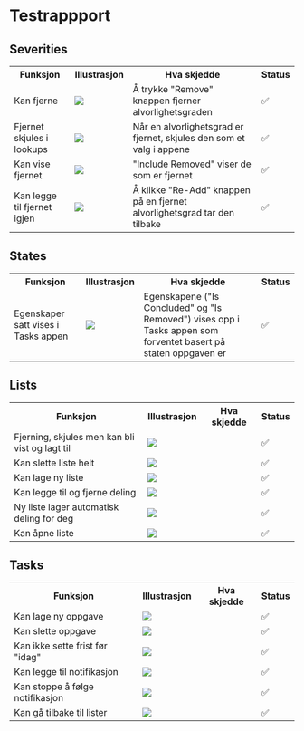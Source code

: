 # Testrappport
## Severities
<table>
  <th>Funksjon</th>
  <th>Illustrasjon</th>
  <th>Hva skjedde</th>
  <th>Status</th>
  <tr>
    <td>Kan fjerne</td>
    <td><img src="https://github.com/user-attachments/assets/e340115a-397a-4c06-ac72-a5ea2e85536c"/></td>
    <td>Å trykke "Remove" knappen fjerner alvorlighetsgraden</td>
    <td>✅</td>
  </tr>
  <tr>
    <td>Fjernet skjules i lookups</td>
    <td><img src="https://github.com/user-attachments/assets/d701d73c-50d9-481e-9c11-d9853ba8fac1"/></td>
    <td>Når en alvorlighetsgrad er fjernet, skjules den som et valg i appene</td>
    <td>✅</td>
  </tr>
  <tr>
    <td>Kan vise fjernet</td>
    <td><img src="https://github.com/user-attachments/assets/61dc8e66-d58d-4a83-aa28-1c75d6fe8997"/></td>
    <td>"Include Removed" viser de som er fjernet</td>
    <td>✅</td>
  </tr>
  <tr>
    <td>Kan legge til fjernet igjen</td>
    <td><img src="https://github.com/user-attachments/assets/42d4a20d-bb87-4952-84b5-795d5a7e7948"/></td>
    <td>Å klikke "Re-Add" knappen på en fjernet alvorlighetsgrad tar den tilbake</td>
    <td>✅</td>
  </tr>
</table>

## States
<table>
  <th>Funksjon</th>
  <th>Illustrasjon</th>
  <th>Hva skjedde</th>
  <th>Status</th>
  <tr>
    <td>Egenskaper satt vises i Tasks appen</td>
    <td><img src="https://github.com/user-attachments/assets/1011efa3-81de-4ac0-8151-83828e93d12a"/></td>
    <td>Egenskapene ("Is Concluded" og "Is Removed") vises opp i Tasks appen som forventet basert på staten oppgaven er</td>
    <td>✅</td>
  </tr>
</table>

## Lists
<table>
  <th>Funksjon</th>
  <th>Illustrasjon</th>
  <th>Hva skjedde</th>
  <th>Status</th>
  <tr>
    <td>Fjerning, skjules men kan bli vist og lagt til</td>
    <td><img src="https://github.com/user-attachments/assets/14ad6b24-6301-4849-a666-70e686e8a3d8"/></td>
    <td></td>
    <td>✅</td>
  </tr>
  <tr>
    <td>Kan slette liste helt</td>
    <td><img src="https://github.com/user-attachments/assets/5cc2888b-1eff-423f-9f71-41d5fdfa8d18"/></td>
    <td></td>
    <td>✅</td>
  </tr>
  <tr>
    <td>Kan lage ny liste</td>
    <td><img src="https://github.com/user-attachments/assets/f065fa44-2498-4ac3-9a09-baef36bf6c91"/></td>
    <td></td>
    <td>✅</td>
  </tr>
  <tr>
    <td>Kan legge til og fjerne deling</td>
    <td><img src="https://github.com/user-attachments/assets/9d6d3d49-a0b4-4630-92de-afada741afd0"/></td>
    <td></td>
    <td>✅</td>
  </tr>
  <tr>
    <td>Ny liste lager automatisk deling for deg</td>
    <td><img src="https://github.com/user-attachments/assets/9c25e855-2368-4f71-89b4-f13bef810b77"/></td>
    <td></td>
    <td>✅</td>
  </tr>
  <tr>
    <td>Kan åpne liste</td>
    <td><img src="https://github.com/user-attachments/assets/2b5faba7-7b6f-46ea-bb7f-6efe0590f2da"/></td>
    <td></td>
    <td>✅</td>
  </tr>
</table>

## Tasks
<table>
  <th>Funksjon</th>
  <th>Illustrasjon</th>
  <th>Hva skjedde</th>
  <th>Status</th>
  <tr>
    <td>Kan lage ny oppgave</td>
    <td><img src="https://github.com/user-attachments/assets/f9bdb2c4-3876-424d-bda9-9ab17375054a"/></td>
    <td></td>
    <td>✅</td>
  </tr>
  <tr>
    <td>Kan slette oppgave</td>
    <td><img src="https://github.com/user-attachments/assets/ffe2e1b7-a8b8-49c5-aac3-a5ef3ec50930"/></td>
    <td></td>
    <td>✅</td>
  </tr>
  <tr>
    <td>Kan ikke sette frist før "idag"</td>
    <td><img src="https://github.com/user-attachments/assets/1422c200-5be2-4eaf-95d2-8bfd43a51232"/></td>
    <td></td>
    <td>✅</td>
  </tr>
  <tr>
    <td>Kan legge til notifikasjon</td>
    <td><img src="https://github.com/user-attachments/assets/7b7ea36f-b3e2-4f63-8117-196bfdfe1928"/></td>
    <td></td>
    <td>✅</td>
  </tr>
  <tr>
    <td>Kan stoppe å følge notifikasjon</td>
    <td><img src="https://github.com/user-attachments/assets/737b95f2-25ae-4ed7-9f4d-93bc8b10ec18"/></td>
    <td></td>
    <td>✅</td>
  </tr>
  <tr>
    <td>Kan gå tilbake til lister</td>
    <td><img src="https://github.com/user-attachments/assets/989f5a67-6f4f-4bdd-9ace-d6fa041a5a4e"/></td>
    <td></td>
    <td>✅</td>
  </tr>
</table>
